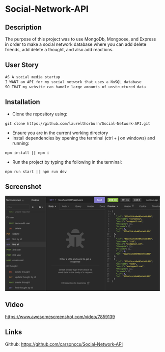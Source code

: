 # Social-Network-API

## Description 
The purpose of this project was to use MongoDb, Mongoose, and Express in order to make a social network database where you can add delete friends, add delete a thought, and also add reactions. 

## User Story
```
AS A social media startup
I WANT an API for my social network that uses a NoSQL database
SO THAT my website can handle large amounts of unstructured data

```

## Installation
* Clone the repository using:
```
git clone https://github.com/laurelthorburn/Social-Network-API.git
```
* Ensure you are in the current working directory
* Install dependencies by opening the terminal (ctrl + j on windows) and running:
```
npm install || npm i
```
* Run the project by typing the following in the terminal:
```
npm run start || npm run dev 
```
## Screenshot
![Screenshot of insomnia](media/screenshot.png)

## Video

https://www.awesomescreenshot.com/video/7859139

## Links

Github: https://github.com/carsonccu/Social-Network-API

